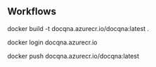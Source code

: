 ## Workflows

docker build -t docqna.azurecr.io/docqna:latest .


docker login docqna.azurecr.io

docker push docqna.azurecr.io/docqna:latest